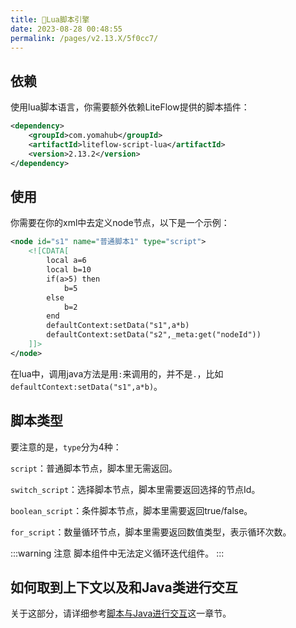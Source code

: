 ```yaml
---
title: 🍝Lua脚本引擎
date: 2023-08-28 00:48:55
permalink: /pages/v2.13.X/5f0cc7/
---
```


## 依赖

使用lua脚本语言，你需要额外依赖LiteFlow提供的脚本插件：

```xml
<dependency>
    <groupId>com.yomahub</groupId>
    <artifactId>liteflow-script-lua</artifactId>
    <version>2.13.2</version>
</dependency>
```

## 使用

你需要在你的xml中去定义node节点，以下是一个示例：

```xml
<node id="s1" name="普通脚本1" type="script">
    <![CDATA[
        local a=6
        local b=10
        if(a>5) then
            b=5
        else
            b=2
        end
        defaultContext:setData("s1",a*b)
        defaultContext:setData("s2",_meta:get("nodeId"))
    ]]>
</node>
```

在lua中，调用java方法是用`:`来调用的，并不是`.`，比如`defaultContext:setData("s1",a*b)`。

## 脚本类型

要注意的是，`type`分为4种：

`script`：普通脚本节点，脚本里无需返回。

`switch_script`：选择脚本节点，脚本里需要返回选择的节点Id。

`boolean_script`：条件脚本节点，脚本里需要返回true/false。

`for_script`：数量循环节点，脚本里需要返回数值类型，表示循环次数。

:::warning 注意
脚本组件中无法定义循环迭代组件。
:::

## 如何取到上下文以及和Java类进行交互

关于这部分，请详细参考[脚本与Java进行交互](/pages/v2.13.X/d861c8/)这一章节。